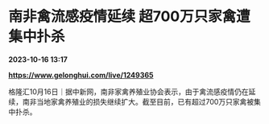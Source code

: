 # 南非禽流感疫情延续 超700万只家禽遭集中扑杀

**2023-10-16 13:17**

**https://www.gelonghui.com/live/1249365**

格隆汇10月16日｜据中新网，南非家禽养殖业协会表示，由于禽流感疫情仍在延续，南非当地家禽养殖业的损失继续扩大。截至目前，已有超过700万只家禽被集中扑杀。